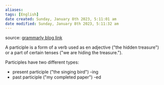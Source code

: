 ```yaml
---
aliases: 
tags: [English]
date created: Sunday, January 8th 2023, 5:11:01 am
date modified: Sunday, January 8th 2023, 5:11:32 am
---
```


source: [grammarly blog link](https://www.grammarly.com/blog/participle/)

A participle is a form of a verb used as en adjective ("the hidden treasure") or a part of certain tenses ("we are hiding the treasure."). 

Participles have two different types:
- present participle ("the singing bird") -ing
- past participle ("my completed paper") -ed
